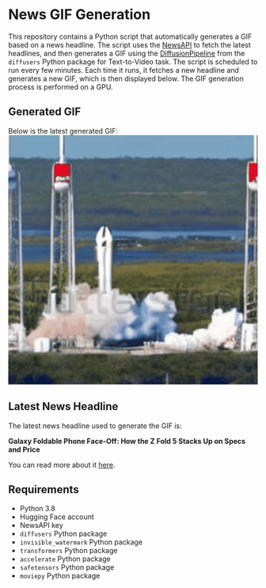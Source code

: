 # News GIF Generation
This repository contains a Python script that automatically generates a GIF based on a news headline. The script uses the [NewsAPI](https://newsapi.org/) to fetch the latest headlines, and then generates a GIF using the [DiffusionPipeline](https://github.com/huggingface/diffusers) from the `diffusers` Python package for Text-to-Video task.
The script is scheduled to run every few minutes. Each time it runs, it fetches a new headline and generates a new GIF, which is then displayed below. The GIF generation process is performed on a GPU.

## Generated GIF
Below is the latest generated GIF:
![Generated GIF](output.gif?raw=true&v=1690499182)

## Latest News Headline
The latest news headline used to generate the GIF is:

**Galaxy Foldable Phone Face-Off: How the Z Fold 5 Stacks Up on Specs and Price**

You can read more about it [here](https://www.cnet.com/tech/mobile/galaxy-foldable-phone-face-off-how-the-z-fold-5-stacks-up-against-earlier-models/).

## Requirements
- Python 3.8
- Hugging Face account
- NewsAPI key
- `diffusers` Python package
- `invisible_watermark` Python package
- `transformers` Python package
- `accelerate` Python package
- `safetensors` Python package
- `moviepy` Python package

